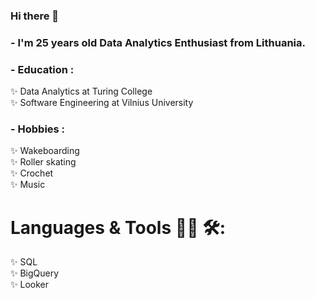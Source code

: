 ### Hi there 👋

### - I'm 25 years old Data Analytics Enthusiast from Lithuania.

### - Education :
✨ Data Analytics at Turing College<br>
✨ Software Engineering at Vilnius University<br>

### - Hobbies : 
✨ Wakeboarding<br>
✨ Roller skating<br>
✨ Crochet<br>
✨ Music<br>

# Languages & Tools 👨‍💻 🛠:
✨ SQL<br>
✨ BigQuery<br>
✨ Looker<br>
